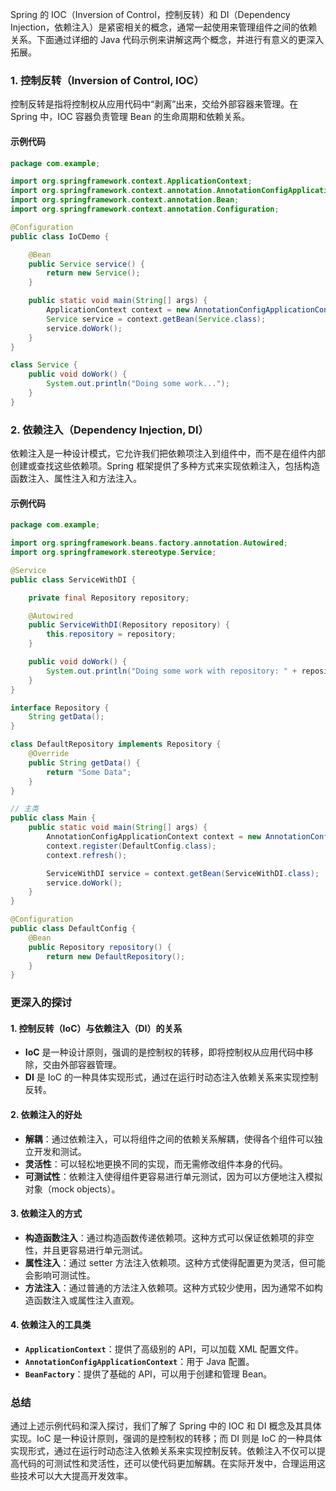 Spring 的 IOC（Inversion of Control，控制反转）和 DI（Dependency Injection，依赖注入）是紧密相关的概念，通常一起使用来管理组件之间的依赖关系。下面通过详细的 Java 代码示例来讲解这两个概念，并进行有意义的更深入拓展。

### 1. 控制反转（Inversion of Control, IOC）

控制反转是指将控制权从应用代码中“剥离”出来，交给外部容器来管理。在 Spring 中，IOC 容器负责管理 Bean 的生命周期和依赖关系。

#### 示例代码

```java
package com.example;

import org.springframework.context.ApplicationContext;
import org.springframework.context.annotation.AnnotationConfigApplicationContext;
import org.springframework.context.annotation.Bean;
import org.springframework.context.annotation.Configuration;

@Configuration
public class IoCDemo {

    @Bean
    public Service service() {
        return new Service();
    }

    public static void main(String[] args) {
        ApplicationContext context = new AnnotationConfigApplicationContext(IoCDemo.class);
        Service service = context.getBean(Service.class);
        service.doWork();
    }
}

class Service {
    public void doWork() {
        System.out.println("Doing some work...");
    }
}
```

### 2. 依赖注入（Dependency Injection, DI）

依赖注入是一种设计模式，它允许我们把依赖项注入到组件中，而不是在组件内部创建或查找这些依赖项。Spring 框架提供了多种方式来实现依赖注入，包括构造函数注入、属性注入和方法注入。

#### 示例代码

```java
package com.example;

import org.springframework.beans.factory.annotation.Autowired;
import org.springframework.stereotype.Service;

@Service
public class ServiceWithDI {

    private final Repository repository;

    @Autowired
    public ServiceWithDI(Repository repository) {
        this.repository = repository;
    }

    public void doWork() {
        System.out.println("Doing some work with repository: " + repository.getData());
    }
}

interface Repository {
    String getData();
}

class DefaultRepository implements Repository {
    @Override
    public String getData() {
        return "Some Data";
    }
}

// 主类
public class Main {
    public static void main(String[] args) {
        AnnotationConfigApplicationContext context = new AnnotationConfigApplicationContext();
        context.register(DefaultConfig.class);
        context.refresh();

        ServiceWithDI service = context.getBean(ServiceWithDI.class);
        service.doWork();
    }
}

@Configuration
public class DefaultConfig {
    @Bean
    public Repository repository() {
        return new DefaultRepository();
    }
}
```

### 更深入的探讨

#### 1. **控制反转（IoC）与依赖注入（DI）的关系**

- **IoC** 是一种设计原则，强调的是控制权的转移，即将控制权从应用代码中移除，交由外部容器管理。
- **DI** 是 IoC 的一种具体实现形式，通过在运行时动态注入依赖关系来实现控制反转。

#### 2. **依赖注入的好处**

- **解耦**：通过依赖注入，可以将组件之间的依赖关系解耦，使得各个组件可以独立开发和测试。
- **灵活性**：可以轻松地更换不同的实现，而无需修改组件本身的代码。
- **可测试性**：依赖注入使得组件更容易进行单元测试，因为可以方便地注入模拟对象（mock objects）。

#### 3. **依赖注入的方式**

- **构造函数注入**：通过构造函数传递依赖项。这种方式可以保证依赖项的非空性，并且更容易进行单元测试。
- **属性注入**：通过 setter 方法注入依赖项。这种方式使得配置更为灵活，但可能会影响可测试性。
- **方法注入**：通过普通的方法注入依赖项。这种方式较少使用，因为通常不如构造函数注入或属性注入直观。

#### 4. **依赖注入的工具类**

- **`ApplicationContext`**：提供了高级别的 API，可以加载 XML 配置文件。
- **`AnnotationConfigApplicationContext`**：用于 Java 配置。
- **`BeanFactory`**：提供了基础的 API，可以用于创建和管理 Bean。

### 总结

通过上述示例代码和深入探讨，我们了解了 Spring 中的 IOC 和 DI 概念及其具体实现。IoC 是一种设计原则，强调的是控制权的转移；而 DI 则是 IoC 的一种具体实现形式，通过在运行时动态注入依赖关系来实现控制反转。依赖注入不仅可以提高代码的可测试性和灵活性，还可以使代码更加解耦。在实际开发中，合理运用这些技术可以大大提高开发效率。

